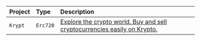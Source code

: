 
| Project         | Type     | Description                       |
| :--------     | :------- | :-------------------------------- |
| `Krypt`    | `Erc720` | [Explore the crypto world. Buy and sell cryptocurrencies easily on Krypto.](https://krypt-dapp.surge.sh/)|
